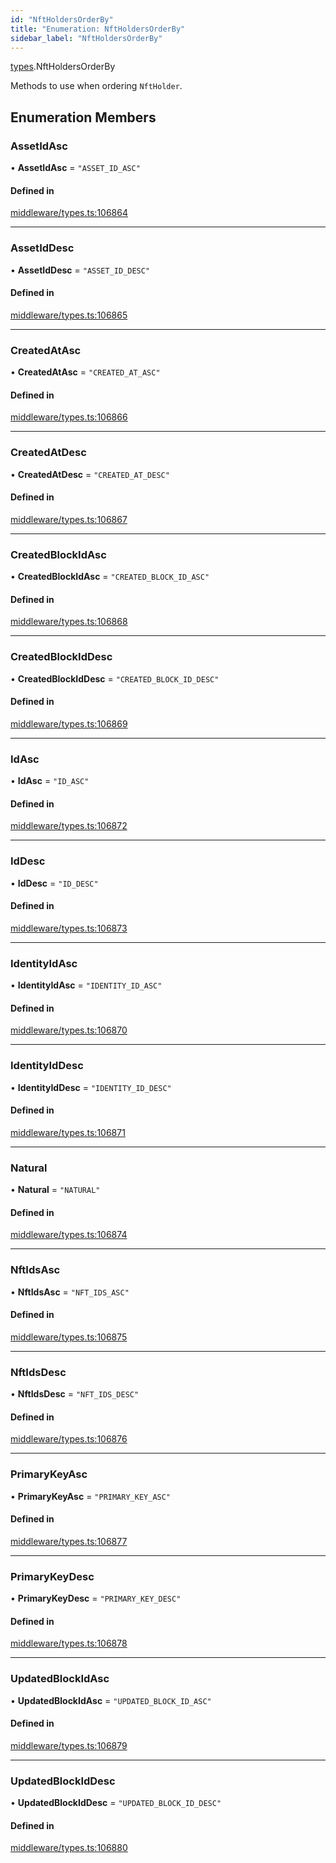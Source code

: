 ```yaml
---
id: "NftHoldersOrderBy"
title: "Enumeration: NftHoldersOrderBy"
sidebar_label: "NftHoldersOrderBy"
---
```


[types](../../../modules/Types/Types.md).NftHoldersOrderBy

Methods to use when ordering `NftHolder`.

## Enumeration Members

### AssetIdAsc

• **AssetIdAsc** = ``"ASSET_ID_ASC"``

#### Defined in

[middleware/types.ts:106864](https://github.com/PolymeshAssociation/polymesh-sdk/blob/8a9158669/src/middleware/types.ts#L106864)

___

### AssetIdDesc

• **AssetIdDesc** = ``"ASSET_ID_DESC"``

#### Defined in

[middleware/types.ts:106865](https://github.com/PolymeshAssociation/polymesh-sdk/blob/8a9158669/src/middleware/types.ts#L106865)

___

### CreatedAtAsc

• **CreatedAtAsc** = ``"CREATED_AT_ASC"``

#### Defined in

[middleware/types.ts:106866](https://github.com/PolymeshAssociation/polymesh-sdk/blob/8a9158669/src/middleware/types.ts#L106866)

___

### CreatedAtDesc

• **CreatedAtDesc** = ``"CREATED_AT_DESC"``

#### Defined in

[middleware/types.ts:106867](https://github.com/PolymeshAssociation/polymesh-sdk/blob/8a9158669/src/middleware/types.ts#L106867)

___

### CreatedBlockIdAsc

• **CreatedBlockIdAsc** = ``"CREATED_BLOCK_ID_ASC"``

#### Defined in

[middleware/types.ts:106868](https://github.com/PolymeshAssociation/polymesh-sdk/blob/8a9158669/src/middleware/types.ts#L106868)

___

### CreatedBlockIdDesc

• **CreatedBlockIdDesc** = ``"CREATED_BLOCK_ID_DESC"``

#### Defined in

[middleware/types.ts:106869](https://github.com/PolymeshAssociation/polymesh-sdk/blob/8a9158669/src/middleware/types.ts#L106869)

___

### IdAsc

• **IdAsc** = ``"ID_ASC"``

#### Defined in

[middleware/types.ts:106872](https://github.com/PolymeshAssociation/polymesh-sdk/blob/8a9158669/src/middleware/types.ts#L106872)

___

### IdDesc

• **IdDesc** = ``"ID_DESC"``

#### Defined in

[middleware/types.ts:106873](https://github.com/PolymeshAssociation/polymesh-sdk/blob/8a9158669/src/middleware/types.ts#L106873)

___

### IdentityIdAsc

• **IdentityIdAsc** = ``"IDENTITY_ID_ASC"``

#### Defined in

[middleware/types.ts:106870](https://github.com/PolymeshAssociation/polymesh-sdk/blob/8a9158669/src/middleware/types.ts#L106870)

___

### IdentityIdDesc

• **IdentityIdDesc** = ``"IDENTITY_ID_DESC"``

#### Defined in

[middleware/types.ts:106871](https://github.com/PolymeshAssociation/polymesh-sdk/blob/8a9158669/src/middleware/types.ts#L106871)

___

### Natural

• **Natural** = ``"NATURAL"``

#### Defined in

[middleware/types.ts:106874](https://github.com/PolymeshAssociation/polymesh-sdk/blob/8a9158669/src/middleware/types.ts#L106874)

___

### NftIdsAsc

• **NftIdsAsc** = ``"NFT_IDS_ASC"``

#### Defined in

[middleware/types.ts:106875](https://github.com/PolymeshAssociation/polymesh-sdk/blob/8a9158669/src/middleware/types.ts#L106875)

___

### NftIdsDesc

• **NftIdsDesc** = ``"NFT_IDS_DESC"``

#### Defined in

[middleware/types.ts:106876](https://github.com/PolymeshAssociation/polymesh-sdk/blob/8a9158669/src/middleware/types.ts#L106876)

___

### PrimaryKeyAsc

• **PrimaryKeyAsc** = ``"PRIMARY_KEY_ASC"``

#### Defined in

[middleware/types.ts:106877](https://github.com/PolymeshAssociation/polymesh-sdk/blob/8a9158669/src/middleware/types.ts#L106877)

___

### PrimaryKeyDesc

• **PrimaryKeyDesc** = ``"PRIMARY_KEY_DESC"``

#### Defined in

[middleware/types.ts:106878](https://github.com/PolymeshAssociation/polymesh-sdk/blob/8a9158669/src/middleware/types.ts#L106878)

___

### UpdatedBlockIdAsc

• **UpdatedBlockIdAsc** = ``"UPDATED_BLOCK_ID_ASC"``

#### Defined in

[middleware/types.ts:106879](https://github.com/PolymeshAssociation/polymesh-sdk/blob/8a9158669/src/middleware/types.ts#L106879)

___

### UpdatedBlockIdDesc

• **UpdatedBlockIdDesc** = ``"UPDATED_BLOCK_ID_DESC"``

#### Defined in

[middleware/types.ts:106880](https://github.com/PolymeshAssociation/polymesh-sdk/blob/8a9158669/src/middleware/types.ts#L106880)
